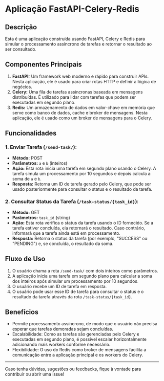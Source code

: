 # Aplicação FastAPI-Celery-Redis

## Descrição

Esta é uma aplicação construída usando FastAPI, Celery e Redis para simular o processamento assíncrono de tarefas e retornar o resultado ao ser consultado.

## Componentes Principais

1. **FastAPI:** Um framework web moderno e rápido para construir APIs. Nesta aplicação, ele é usado para criar rotas HTTP e definir a lógica de negócios.
2. **Celery:** Uma fila de tarefas assíncronas baseada em mensagens distribuídas. É utilizado para lidar com tarefas que podem ser executadas em segundo plano.
3. **Redis:** Um armazenamento de dados em valor-chave em memória que serve como banco de dados, cache e broker de mensagens. Nesta aplicação, ele é usado como um broker de mensagens para o Celery.

## Funcionalidades

### 1. Enviar Tarefa (`/send-task/`):
- **Método:** POST
- **Parâmetros:** `a` e `b` (inteiros)
- **Ação:** Esta rota inicia uma tarefa em segundo plano usando o Celery. A tarefa simula um processamento por 10 segundos e depois calcula a soma de `a` e `b`.
- **Resposta:** Retorna um ID de tarefa gerado pelo Celery, que pode ser usado posteriormente para consultar o status e o resultado da tarefa.

### 2. Consultar Status da Tarefa (`/task-status/{task_id}`):
- **Método:** GET
- **Parâmetros:** `task_id` (string)
- **Ação:** Esta rota verifica o status da tarefa usando o ID fornecido. Se a tarefa estiver concluída, ela retornará o resultado. Caso contrário, informará que a tarefa ainda está em processamento.
- **Resposta:** Retorna o status da tarefa (por exemplo, "SUCCESS" ou "PENDING") e, se concluída, o resultado da soma.

## Fluxo de Uso

1. O usuário chama a rota `/send-task/` com dois inteiros como parâmetros.
2. A aplicação inicia uma tarefa em segundo plano para calcular a soma dos inteiros após simular um processamento por 10 segundos.
3. O usuário recebe um ID de tarefa em resposta.
4. O usuário pode usar esse ID de tarefa para consultar o status e o resultado da tarefa através da rota `/task-status/{task_id}`.

## Benefícios

- Permite processamento assíncrono, de modo que o usuário não precisa esperar que tarefas demoradas sejam concluídas.
- Escalabilidade: Como as tarefas são gerenciadas pelo Celery e executadas em segundo plano, é possível escalar horizontalmente adicionando mais workers conforme necessário.
- Flexibilidade: O uso do Redis como broker de mensagens facilita a comunicação entre a aplicação principal e os workers do Celery.

---

Caso tenha dúvidas, sugestões ou feedbacks, fique à vontade para contribuir ou abrir uma issue!
